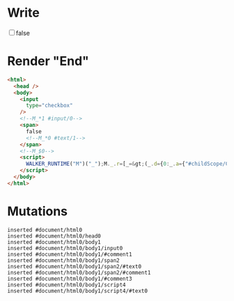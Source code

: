 # Write
  <input type=checkbox><!--M_*1 #input/0--><span>false<!--M_*0 #text/1--></span><!--M_$0--><script>WALKER_RUNTIME("M")("_");M._.r=[_=>(_.d={0:_.a={"#childScope/0":_.b={"#input/0=":0,input:_.c={checked:!1}}},1:_.b},_.b["#input/0;"]=_.c.checkedChange=_._["__tests__/template.marko_0/checkedChange"](_.a),_.d),1,"__tests__/tags/checkbox.marko_0_input",0];M._.w()</script>


# Render "End"
```html
<html>
  <head />
  <body>
    <input
      type="checkbox"
    />
    <!--M_*1 #input/0-->
    <span>
      false
      <!--M_*0 #text/1-->
    </span>
    <!--M_$0-->
    <script>
      WALKER_RUNTIME("M")("_");M._.r=[_=&gt;(_.d={0:_.a={"#childScope/0":_.b={"#input/0=":0,input:_.c={checked:!1}}},1:_.b},_.b["#input/0;"]=_.c.checkedChange=_._["__tests__/template.marko_0/checkedChange"](_.a),_.d),1,"__tests__/tags/checkbox.marko_0_input",0];M._.w()
    </script>
  </body>
</html>
```

# Mutations
```
inserted #document/html0
inserted #document/html0/head0
inserted #document/html0/body1
inserted #document/html0/body1/input0
inserted #document/html0/body1/#comment1
inserted #document/html0/body1/span2
inserted #document/html0/body1/span2/#text0
inserted #document/html0/body1/span2/#comment1
inserted #document/html0/body1/#comment3
inserted #document/html0/body1/script4
inserted #document/html0/body1/script4/#text0
```
